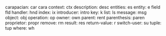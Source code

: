 carapacian:    car    cara
context:       ctx
description:   desc
entities:      es
entity:        e
field          fld
handler:       hnd
index:         ix
introducer:    intro
key:           k
list:          ls
message:       msg
object:        obj
operation:     op
owner:         own
parent:        rent
parenthesis:   paren
proprietor:    propr
remove:        rm
result:        res
return-value:  r
switch-user:   su
tuple:         tup
where:         wh
